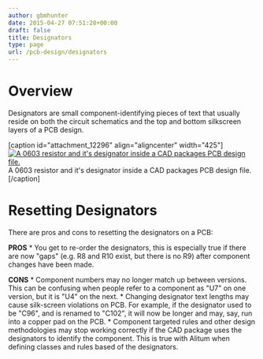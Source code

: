 ```yaml
---
author: gbmhunter
date: 2015-04-27 07:51:28+00:00
draft: false
title: Designators
type: page
url: /pcb-design/designators
---
```


# Overview

Designators are small component-identifying pieces of text that usually reside on both the circuit schematics and the top and bottom silkscreen layers of a PCB design.

[caption id="attachment_12296" align="aligncenter" width="425"][![A 0603 resistor and it's designator inside a CAD packages PCB design file.](/images/2015/04/0603-resistor-and-designator-2d-cad-birds-eye-high-zoom.png)
](/images/2015/04/0603-resistor-and-designator-2d-cad-birds-eye-high-zoom.png) A 0603 resistor and it's designator inside a CAD packages PCB design file.[/caption]

# Resetting Designators

There are pros and cons to resetting the designators on a PCB:

**PROS**  * You get to re-order the designators, this is especially true if there are now "gaps" (e.g. R8 and R10 exist, but there is no R9) after component changes have been made.

**CONS**  * Component numbers may no longer match up between versions. This can be confusing when people refer to a component as "U7" on one version, but it is "U4" on the next.  * Changing designator text lengths may cause silk-screen violations on PCB. For example, if the designator used to be "C96", and is renamed to "C102", it will now be longer and may, say, run into a copper pad on the PCB.  * Component targeted rules and other design methodologies may stop working correctly if the CAD package uses the designators to identify the component. This is true with Alitum when defining classes and rules based of the designators.

